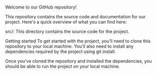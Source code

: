 Welcome to our GitHub repository!

This repository contains the source code and documentation for our project. Here's a quick overview of what you can find here:

src/: This directory contains the source code for the project.

Getting started
To get started with the project, you'll need to clone this repository to your local machine. You'll also need to install any dependencies required by the project using git install.

Once you've cloned the repository and installed the dependencies, you should be able to run the project on your local machine.
